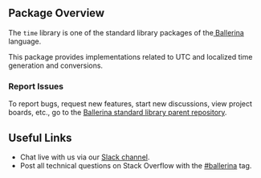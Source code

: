 ## Package Overview

The `time` library is one of the standard library packages of the<a target="_blank" href="https://ballerina.io/"> Ballerina
</a> language.

This package provides implementations related to UTC and localized time generation and conversions.

### Report Issues

To report bugs, request new features, start new discussions, view project boards, etc., go to the <a target="_blank" href="https://github.com/ballerina-platform/ballerina-standard-library">Ballerina standard library parent repository</a>.

## Useful Links

- Chat live with us via our <a target="_blank" href="https://ballerina.io/community/slack/">Slack channel</a>.
- Post all technical questions on Stack Overflow with the <a target="_blank" href="https://stackoverflow.com/questions/tagged/ballerina">#ballerina</a> tag.
